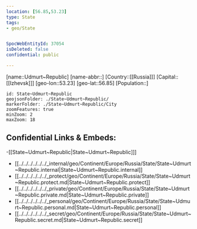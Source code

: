 ```yaml
---
location: [56.85,53.23]
type: State
tags:
- geo/State


SpocWebEntityId: 37054
isDeleted: false
confidential: public

---
```

[name::Udmurt~Republic]
[name-abbr::]
[Country::[[Russia]]]
[Capital::[[Izhevsk]]]
[geo-lon::53.23]
[geo-lat::56.85]
[Population::]



```leaflet
id: State~Udmurt~Republic
geojsonFolder: ./State~Udmurt~Republic/
markerFolder: ./State~Udmurt~Republic/City
zoomFeatures: true 
minZoom: 2 
maxZoom: 18
```


## Confidential Links & Embeds: 
-[[State~Udmurt~Republic|State~Udmurt~Republic]]] 
- [[../../../../../../_internal/geo/Continent/Europe/Russia/State/State~Udmurt~Republic.internal|State~Udmurt~Republic.internal]] 
- [[../../../../../../_protect/geo/Continent/Europe/Russia/State/State~Udmurt~Republic.protect.md|State~Udmurt~Republic.protect]] 
- [[../../../../../../_private/geo/Continent/Europe/Russia/State/State~Udmurt~Republic.private.md|State~Udmurt~Republic.private]] 
- [[../../../../../../_personal/geo/Continent/Europe/Russia/State/State~Udmurt~Republic.personal.md|State~Udmurt~Republic.personal]] 
- [[../../../../../../_secret/geo/Continent/Europe/Russia/State/State~Udmurt~Republic.secret.md|State~Udmurt~Republic.secret]] 
